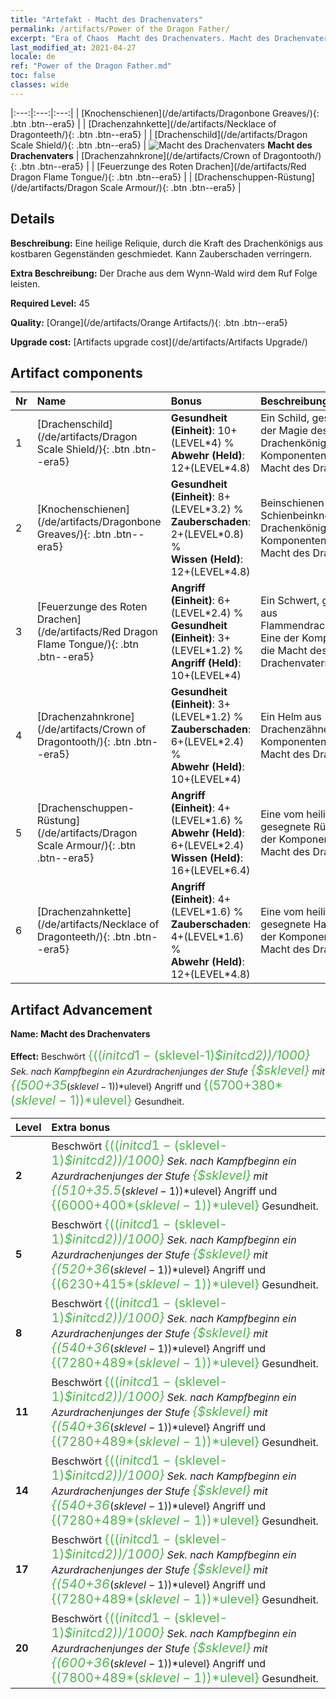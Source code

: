 ```yaml
---
title: "Artefakt - Macht des Drachenvaters"
permalink: /artifacts/Power of the Dragon Father/
excerpt: "Era of Chaos  Macht des Drachenvaters. Macht des Drachenvaters Eine heilige Reliquie, durch die Kraft des Drachenkönigs aus kostbaren Gegenständen geschmiedet. Kann Zauberschaden verringern."
last_modified_at: 2021-04-27
locale: de
ref: "Power of the Dragon Father.md"
toc: false
classes: wide
---
```


  |:---:|:---:|:---:| 
  |  [Knochenschienen](/de/artifacts/Dragonbone Greaves/){: .btn .btn--era5} |   |  [Drachenzahnkette](/de/artifacts/Necklace of Dragonteeth/){: .btn .btn--era5} | 
  |  [Drachenschild](/de/artifacts/Dragon Scale Shield/){: .btn .btn--era5} | ![Macht des Drachenvaters](/images/t/icon_artifact_40.png) **Macht des Drachenvaters** |  [Drachenzahnkrone](/de/artifacts/Crown of Dragontooth/){: .btn .btn--era5} | 
  |  [Feuerzunge des Roten Drachen](/de/artifacts/Red Dragon Flame Tongue/){: .btn .btn--era5} |   |  [Drachenschuppen-Rüstung](/de/artifacts/Dragon Scale Armour/){: .btn .btn--era5} | 


## Details

 **Beschreibung:** Eine heilige Reliquie, durch die Kraft des Drachenkönigs aus kostbaren Gegenständen geschmiedet. Kann Zauberschaden verringern.

 **Extra Beschreibung:** Der Drache aus dem Wynn-Wald wird dem Ruf Folge leisten.

 **Required Level:** 45

 **Quality:** [Orange](/de/artifacts/Orange Artifacts/){: .btn .btn--era5}

 **Upgrade cost:** [Artifacts upgrade cost](/de/artifacts/Artifacts Upgrade/)



## Artifact components

  | Nr |    Name    |   Bonus | Beschreibung | 
  |:---|:-----------|:--------|:------------| 
  | 1 | [Drachenschild](/de/artifacts/Dragon Scale Shield/){: .btn .btn--era5} | **Gesundheit (Einheit)**: 10+(LEVEL\*4) %<br/>**Abwehr (Held)**: 12+(LEVEL\*4.8) | Ein Schild, gesegnet mit der Magie des Drachenkönigs. Eine der Komponenten für die Macht des Drachenvaters. | 
  | 2 | [Knochenschienen](/de/artifacts/Dragonbone Greaves/){: .btn .btn--era5} | **Gesundheit (Einheit)**: 8+(LEVEL\*3.2) %<br/>**Zauberschaden**: 2+(LEVEL\*0.8) %<br/>**Wissen (Held)**: 12+(LEVEL\*4.8) | Beinschienen aus den Schienbeinknochen des Drachenkönigs. Eine der Komponenten für die Macht des Drachenvaters. | 
  | 3 | [Feuerzunge des Roten Drachen](/de/artifacts/Red Dragon Flame Tongue/){: .btn .btn--era5} | **Angriff (Einheit)**: 6+(LEVEL\*2.4) %<br/>**Gesundheit (Einheit)**: 3+(LEVEL\*1.2) %<br/>**Angriff (Held)**: 10+(LEVEL\*4) | Ein Schwert, geschmiedet aus Flammendrachenkristallen. Eine der Komponenten für die Macht des Drachenvaters. | 
  | 4 | [Drachenzahnkrone](/de/artifacts/Crown of Dragontooth/){: .btn .btn--era5} | **Gesundheit (Einheit)**: 3+(LEVEL\*1.2) %<br/>**Zauberschaden**: 6+(LEVEL\*2.4) %<br/>**Abwehr (Held)**: 10+(LEVEL\*4) | Ein Helm aus Drachenzähnen. Eine der Komponenten für die Macht des Drachenvaters. | 
  | 5 | [Drachenschuppen-Rüstung](/de/artifacts/Dragon Scale Armour/){: .btn .btn--era5} | **Angriff (Einheit)**: 4+(LEVEL\*1.6) %<br/>**Abwehr (Held)**: 6+(LEVEL\*2.4)<br/>**Wissen (Held)**: 16+(LEVEL\*6.4) | Eine vom heiligen Drachen gesegnete Rüstung. Eine der Komponenten für die Macht des Drachenvaters. | 
  | 6 | [Drachenzahnkette](/de/artifacts/Necklace of Dragonteeth/){: .btn .btn--era5} | **Angriff (Einheit)**: 4+(LEVEL\*1.6) %<br/>**Zauberschaden**: 4+(LEVEL\*1.6) %<br/>**Abwehr (Held)**: 12+(LEVEL\*4.8) | Eine vom heiligen Drachen gesegnete Halskette. Eine der Komponenten für die Macht des Drachenvaters. | 


## Artifact Advancement

 **Name: Macht des Drachenvaters**

 **Effect:** Beschwört <span style="color: #48b946;font-size:20px">{(($initcd1-($sklevel-1)*$initcd2))/1000}</span> Sek. nach Kampfbeginn ein Azurdrachenjunges der Stufe <span style="color: #48b946;font-size:20px">{$sklevel}</span> mit <span style="color: #48b946;font-size:20px">{(500+35*($sklevel-1))*$ulevel}</span> Angriff und <span style="color: #48b946;font-size:20px">{(5700+380*($sklevel-1))*$ulevel}</span> Gesundheit.

  |  Level  |    Extra bonus  | 
  |:--------|:----------------| 
  | **2** | Beschwört <span style="color: #48b946;font-size:20px">{(($initcd1-($sklevel-1)*$initcd2))/1000}</span> Sek. nach Kampfbeginn ein Azurdrachenjunges der Stufe <span style="color: #48b946;font-size:20px">{$sklevel}</span> mit <span style="color: #48b946;font-size:20px">{(510+35.5*($sklevel-1))*$ulevel}</span> Angriff und <span style="color: #48b946;font-size:20px">{(6000+400*($sklevel-1))*$ulevel}</span> Gesundheit. | 
  | **5** | Beschwört <span style="color: #48b946;font-size:20px">{(($initcd1-($sklevel-1)*$initcd2))/1000}</span> Sek. nach Kampfbeginn ein Azurdrachenjunges der Stufe <span style="color: #48b946;font-size:20px">{$sklevel}</span> mit <span style="color: #48b946;font-size:20px">{(520+36*($sklevel-1))*$ulevel}</span> Angriff und <span style="color: #48b946;font-size:20px">{(6230+415*($sklevel-1))*$ulevel}</span> Gesundheit. | 
  | **8** | Beschwört <span style="color: #48b946;font-size:20px">{(($initcd1-($sklevel-1)*$initcd2))/1000}</span> Sek. nach Kampfbeginn ein Azurdrachenjunges der Stufe <span style="color: #48b946;font-size:20px">{$sklevel}</span> mit <span style="color: #48b946;font-size:20px">{(540+36*($sklevel-1))*$ulevel}</span> Angriff und <span style="color: #48b946;font-size:20px">{(7280+489*($sklevel-1))*$ulevel}</span> Gesundheit. | 
  | **11** | Beschwört <span style="color: #48b946;font-size:20px">{(($initcd1-($sklevel-1)*$initcd2))/1000}</span> Sek. nach Kampfbeginn ein Azurdrachenjunges der Stufe <span style="color: #48b946;font-size:20px">{$sklevel}</span> mit <span style="color: #48b946;font-size:20px">{(540+36*($sklevel-1))*$ulevel}</span> Angriff und <span style="color: #48b946;font-size:20px">{(7280+489*($sklevel-1))*$ulevel}</span> Gesundheit. | 
  | **14** | Beschwört <span style="color: #48b946;font-size:20px">{(($initcd1-($sklevel-1)*$initcd2))/1000}</span> Sek. nach Kampfbeginn ein Azurdrachenjunges der Stufe <span style="color: #48b946;font-size:20px">{$sklevel}</span> mit <span style="color: #48b946;font-size:20px">{(540+36*($sklevel-1))*$ulevel}</span> Angriff und <span style="color: #48b946;font-size:20px">{(7280+489*($sklevel-1))*$ulevel}</span> Gesundheit. | 
  | **17** | Beschwört <span style="color: #48b946;font-size:20px">{(($initcd1-($sklevel-1)*$initcd2))/1000}</span> Sek. nach Kampfbeginn ein Azurdrachenjunges der Stufe <span style="color: #48b946;font-size:20px">{$sklevel}</span> mit <span style="color: #48b946;font-size:20px">{(540+36*($sklevel-1))*$ulevel}</span> Angriff und <span style="color: #48b946;font-size:20px">{(7280+489*($sklevel-1))*$ulevel}</span> Gesundheit. | 
  | **20** | Beschwört <span style="color: #48b946;font-size:20px">{(($initcd1-($sklevel-1)*$initcd2))/1000}</span> Sek. nach Kampfbeginn ein Azurdrachenjunges der Stufe <span style="color: #48b946;font-size:20px">{$sklevel}</span> mit <span style="color: #48b946;font-size:20px">{(600+36*($sklevel-1))*$ulevel}</span> Angriff und <span style="color: #48b946;font-size:20px">{(7800+489*($sklevel-1))*$ulevel}</span> Gesundheit. | 
